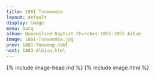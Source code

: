 ```yaml
---
title: 1881 Toowoomba
layout: default
display: image
menu: barq
album: Queensland Baptist Churches 1851-1955 Album
image: 1881-Toowoomba.jpg
prev: 1881-Toowong.html
next: 1883-Albion.html
---
```

{% include image-head.md %}
{% include image.html %}